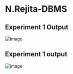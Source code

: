# N.Rejita-DBMS
## Experiment 1 Output
![image](https://user-images.githubusercontent.com/114385597/193738628-3d4641a1-ac92-4000-94a3-b0ab60de21c1.png)
## Experiment 1 output
![image](https://user-images.githubusercontent.com/114385597/193739090-0ba4f009-8b0c-4682-81f0-665a09c76652.png)
